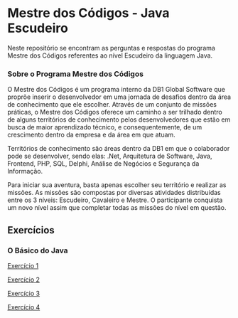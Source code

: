 # Mestre dos Códigos - Java Escudeiro

Neste repositório se encontram as perguntas e respostas do programa Mestre dos Códigos referentes ao nível Escudeiro da linguagem Java.

### Sobre o Programa Mestre dos Códigos

O Mestre dos Códigos é um programa interno da DB1 Global Software que proprõe inserir o desenvolvedor em uma jornada de desafios dentro da área de conhecimento que ele escolher.
Através de um conjunto de missões práticas, o Mestre dos Códigos oferece um caminho a ser trilhado dentro de alguns territórios de conhecimento pelos desenvolvedores que estão em busca de maior aprendizado técnico, e consequentemente, de um crescimento dentro da empresa e da área em que atuam.

Territórios de conhecimento são áreas dentro da DB1 em que o colaborador pode se desenvolver, sendo elas: .Net, Arquitetura de Software, Java, Frontend, PHP, SQL, Delphi, Análise de Negócios e Segurança da Informação.

Para iniciar sua aventura, basta apenas escolher seu território e realizar as missões. As missões são compostas por diversas atividades distribuídas entre os 3 níveis: Escudeiro, Cavaleiro e Mestre. O participante conquista um novo nível assim que completar todas as missões do nível em questão.

## Exercícios

### O Básico do Java

[Exercício 1](https://github.com/Alexandremma/mdc-java-escudeiro/blob/master/src/com/db1/escudeiro/basico/exercicio1/exercicio1.md)

[Exercício 2](https://github.com/Alexandremma/mdc-java-escudeiro/blob/master/src/com/db1/escudeiro/basico/exercicio2/exercicio2.md)

[Exercício 3](https://github.com/Alexandremma/mdc-java-escudeiro/blob/master/src/com/db1/escudeiro/basico/exercicio3/exercicio3.md)

[Exercício 4](https://github.com/Alexandremma/mdc-java-escudeiro/blob/master/src/com/db1/escudeiro/basico/exercicio4/exercicio4.md)